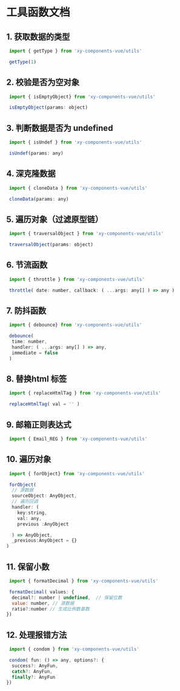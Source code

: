# 工具函数文档

## 1. 获取数据的类型 

```javascript
 import { getType } from 'xy-components-vue/utils'

 getType(1)
```

## 2. 校验是否为空对象

```javascript
 import { isEmptyObject} from 'xy-components-vue/utils'

 isEmptyObject(params: object)
```

## 3. 判断数据是否为 undefined

```javascript
 import { isUndef } from 'xy-components-vue/utils'

 isUndef(params: any)
```
## 4. 深克隆数据

```javascript
 import { cloneData } from 'xy-components-vue/utils'

 cloneData(params: any)
```

## 5. 遍历对象（过滤原型链）

```javascript
 import { traversalObject } from 'xy-components-vue/utils'

 traversalObject(params: object)
```

## 6. 节流函数
 
```javascript
 import { throttle } from 'xy-components-vue/utils'

 throttle( date: number, callback: ( ...args: any[] ) => any )
```

## 7. 防抖函数

```javascript
 import { debounce} from 'xy-components-vue/utils'

 debounce(
  time: number, 
  handler: ( ...args: any[] ) => any,
  immediate = false  
 )
```
## 8. 替换html 标签
 
```javascript
 import { replaceHtmlTag } from 'xy-components-vue/utils'

 replaceHtmlTag( val = '' )
```

## 9. 邮箱正则表达式 

```javascript
 import { Email_REG } from 'xy-components-vue/utils'

```
## 10. 遍历对象
 
```javascript
 import { forObject} from 'xy-components-vue/utils'

 forObject( 
  // 源数据
  sourceObject: AnyObject, 
  // 遍历回调
  handler: (
    key:string, 
    val: any,
    previous :AnyObject

  ) => AnyObject,
  _previous:AnyObject = {}
) 
```

## 11.  保留小数
```javascript
 import { formatDecimal } from 'xy-components-vue/utils'

 formatDecimal( values: {
  decimal?: number | undefined,  // 保留位数
  value: number, // 源数据
  ratio?:number // 生成比例数基数
})
```
## 12.  处理报错方法
```javascript
 import { condom } from 'xy-components-vue/utils'

 condom( fun: () => any, options?: {
  success?: AnyFun,
  catch?: AnyFun,
  finally?: AnyFun
})
```

